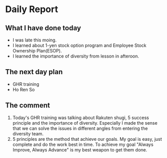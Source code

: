 # Daily Report

## What I have done today
- I was late this moing.
- I learned about 1-yen stock option program and Employee Stock Ownership Plan(ESOP).
- I learned the importance of diversity from lesson in afteroon.

## The next day plan
- GHR training
- Ho Ren So

## The comment
1. Today's GHR training was talking about Rakuten shugi, 5 success principle and the importance of diversity. Especially I made the sense that we can solve the issues in different angles from entering the diversity team.  
2. 5 principles are the method that achieve our goals. My goal is easy, just complete and do the work best in time. To achieve my goal "Always Improve, Always Advance" is my best weapon to get them done.